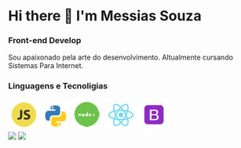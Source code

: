 # Hi there 👋 I'm Messias Souza
### Front-end Develop

Sou apaixonado pela arte do desenvolvimento. Altualmente cursando Sistemas Para Internet.

### Linguagens e Tecnoligias



<div>
  <img width='64px' alt='JavaScript' src='https://github.com/26messias26/26messias26/blob/main/icon/js.png'>
  <img width='57px' alt='JavaScript' src='https://github.com/26messias26/26messias26/blob/main/icon/python.png'>
  <img width='64px' alt='Node' src='https://github.com/26messias26/26messias26/blob/main/icon/node.png'>
  <img width='64px' alt='React' src='https://github.com/26messias26/26messias26/blob/main/icon/react.png'>
  <img width='64px' alt='Bootstrap' src='https://github.com/26messias26/26messias26/blob/main/icon/Bootstrap.png'>
</div>

<div>
<img height="180em" src="https://github-readme-stats.vercel.app/api?username=26messias26&count_private=false&show_icons=true&theme=algolia&&include_all_commits=true"/>

<img height="180em" src="https://github-readme-stats-eight-theta.vercel.app/api/top-langs/?username=26messias26&layout=compact&langs_count=8&theme=tokyonight"/>
</div>
